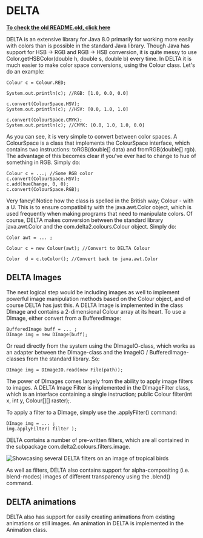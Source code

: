 # DELTA

[**To check the old README.old, click here**](https://github.com/SSODelta/DELTA/blob/master/README_old.md)

DELTA is an extensive library for Java 8.0 primarily for working more easily with colors than is possible in the standard Java library. Though Java has support for HSB -> RGB and RGB -> HSB conversion, it is quite messy to use Color.getHSBColor(double h, double s, double b) every time. In DELTA it is much easier to make color space conversions, using the Colour class. Let's do an example:

    Colour c = Colour.RED;
    
    System.out.println(c); //RGB: [1.0, 0.0, 0.0]
    
    c.convert(ColourSpace.HSV);
    System.out.println(c); //HSV: [0.0, 1.0, 1.0]
    
    c.convert(ColourSpace.CMYK);
    System.out.println(c); //CMYK: [0.0, 1.0, 1.0, 0.0]

As you can see, it is very simple to convert between color spaces. A ColourSpace is a class that implements the ColourSpace interface, which contains two instructions: toRGB(double[] data) and fromRGB(double[] rgb). The advantage of this becomes clear if you've ever had to change to hue of something in RGB. Simply do:

    Colour c = ...; //Some RGB color
    c.convert(ColourSpace.HSV);
    c.add(hueChange, 0, 0);
    c.convert(ColourSpace.RGB);

Very fancy! Notice how the class is spelled in the British way; Colour - with a U. This is to ensure compatibility with the java.awt.Color object, which is used frequently when making programs that need to manipulate colors. Of course, DELTA makes conversion between the standard library java.awt.Color and the com.delta2.colours.Colour object. Simply do:

    Color awt = ... ;
    
    Colour c = new Colour(awt); //Convert to DELTA Colour
    
    Color  d = c.toColor(); //Convert back to java.awt.Color
    
## DELTA Images

The next logical step would be including images as well to implement powerful image manipulation methods based on the Colour object, and of course DELTA has just this. A DELTA Image is implemented in the class DImage and contains a 2-dimensional Colour array at its heart. To use a DImage, either convert from a BufferedImage:

    BufferedImage buff = ... ;
    DImage img = new DImage(buff);

Or read directly from the system using the DImageIO-class, which works as an adapter between the DImage-class and the ImageIO / BufferedImage-classes from the standard library. So:

    DImage img = DImageIO.read(new File(path));
    
The power of DImages comes largely from the ability to apply image filters to images. A DELTA Image Filter is implemented in the DImageFilter class, which is an interface containing a single instruction; public Colour filter(int x, int y, Colour[][] raster);.

To apply a filter to a DImage, simply use the .applyFilter() command:

    DImage img = ... ;
    img.applyFilter( filter );
    
DELTA contains a number of pre-written filters, which are all contained in the subpackage com.delta2.colours.filters.image.

![Showcasing several DELTA filters on an image of tropical birds](https://dl.dropboxusercontent.com/u/19633784/birds/delta%20birds.png)

As well as filters, DELTA also contains support for alpha-compositing (i.e. blend-modes) images of different transparency using the .blend() command.

## DELTA animations 

DELTA also has support for easily creating animations from existing animations or still images. An animation in DELTA is implemented in the Animation class.
